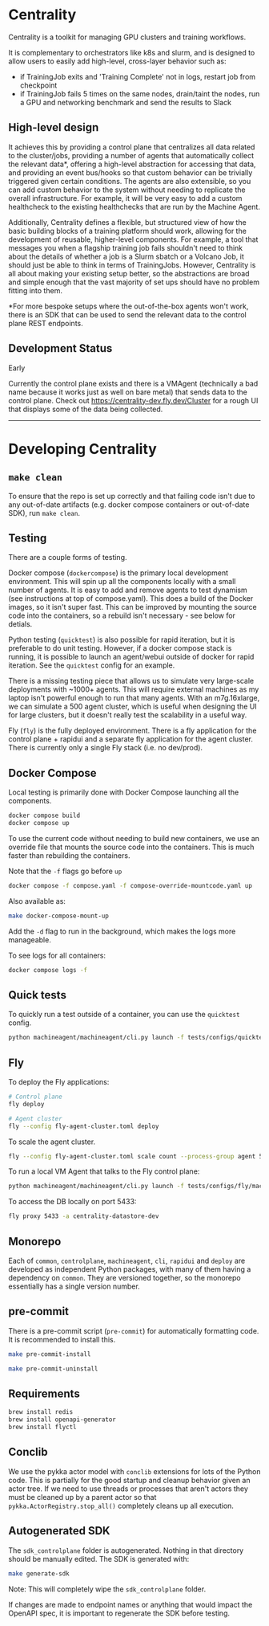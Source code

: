 # Centrality

Centrality is a toolkit for managing GPU clusters and training workflows. 

It is complementary to orchestrators like k8s and slurm, and is designed to allow users to easily add high-level, 
cross-layer behavior such as:
- if TrainingJob exits and 'Training Complete' not in logs, restart job from checkpoint
- if TrainingJob fails 5 times on the same nodes, drain/taint the nodes, run a GPU and networking benchmark and send the results to Slack

## High-level design

It achieves this by providing a control plane that centralizes all data related to the cluster/jobs, providing a number 
of agents that automatically collect the relevant data\*, offering a high-level abstraction for accessing that data, and 
providing an event bus/hooks so that custom behavior can be trivially triggered given certain conditions. The agents are 
also extensible, so you can add custom behavior to the system without needing to replicate the overall infrastructure.
For example, it will be very easy to add a custom healthcheck to the existing healthchecks that are run by the Machine Agent.

Additionally, Centrality defines a flexible, but structured view of how the basic building blocks of a training platform 
should work, allowing for the development of reusable, higher-level components. For example, a tool that messages you when 
a flagship training job fails shouldn't need to think about the details of whether a job is a Slurm sbatch or a Volcano Job,
it should just be able to think in terms of TrainingJobs. However, Centrality is all about making your existing setup better,
so the abstractions are broad and simple enough that the vast majority of set ups should have no problem fitting into them. 

\*For more bespoke setups where the out-of-the-box agents won't work, there is an SDK that can be used to send the relevant 
data to the control plane REST endpoints.

## Development Status

Early

Currently the control plane exists and there is a VMAgent (technically a bad name because it works just as well on bare metal)
that sends data to the control plane. Check out https://centrality-dev.fly.dev/Cluster for a rough UI that displays some of the
data being collected.




---
# Developing Centrality

## `make clean`

To ensure that the repo is set up correctly and that failing code isn't due to any out-of-date artifacts
(e.g. docker compose containers or out-of-date SDK), run `make clean`. 



## Testing

There are a couple forms of testing. 

Docker compose (`dockercompose`) is the primary local development environment. This will spin up all the 
components locally with a small number of agents. It is easy to add and remove agents to test dynamism 
(see instructions at top of compose.yaml). This does a build of the Docker images, so it isn't 
super fast. This can be improved by mounting the source code into the containers, so a rebuild isn't 
necessary - see below for detials.

Python testing (`quicktest`) is also possible for rapid iteration, but it is preferable to do unit testing. However, 
if a docker compose stack is running, it is possible to launch an agent/webui outside of docker for rapid
iteration. See the `quicktest` config for an example.

There is a missing testing piece that allows us to simulate very large-scale deployments with ~1000+ agents. This
will require external machines as my laptop isn't powerful enough to run that many agents. With an m7g.16xlarge, we 
can simulate a 500 agent cluster, which is useful when designing the UI for large clusters, but it doesn't really
test the scalability in a useful way.

Fly (`fly`) is the fully deployed environment. There is a fly application for the control plane + rapidui and a 
separate fly application for the agent cluster. There is currently only a single Fly stack (i.e. no dev/prod).


## Docker Compose

Local testing is primarily done with Docker Compose launching all the components.

```bash
docker compose build
docker compose up
```

To use the current code without needing to build new containers, we use an override file that mounts the source code
into the containers. This is much faster than rebuilding the containers.

Note that the `-f` flags go before `up`

```bash
docker compose -f compose.yaml -f compose-override-mountcode.yaml up
```
Also available as:
```bash
make docker-compose-mount-up
```

Add the `-d` flag to run in the background, which makes the logs more manageable.

To see logs for all containers:
```bash
docker compose logs -f
```

## Quick tests

To quickly run a test outside of a container, you can use the `quicktest` config.

```bash
python machineagent/machineagent/cli.py launch -f tests/configs/quicktest/machineagent.yaml
```

## Fly

To deploy the Fly applications:

```bash
# Control plane
fly deploy

# Agent cluster
fly --config fly-agent-cluster.toml deploy
```

To scale the agent cluster.

```bash
fly --config fly-agent-cluster.toml scale count --process-group agent 5
```

To run a local VM Agent that talks to the Fly control plane:

```bash
python machineagent/machineagent/cli.py launch -f tests/configs/fly/machineagent-local.yaml
```

To access the DB locally on port 5433:
```bash
fly proxy 5433 -a centrality-datastore-dev
```


## Monorepo

Each of `common`, `controlplane`, `machineagent`, `cli`, `rapidui` and `deploy` are developed as independent Python 
packages, with many of them having a dependency on `common`. They are versioned together, so the monorepo 
essentially has a single version number.

## pre-commit

There is a pre-commit script (`pre-commit`) for automatically formatting code. It is recommended to install this.

```bash
make pre-commit-install
```

```bash
make pre-commit-uninstall
```


## Requirements


```bash
brew install redis
brew install openapi-generator
brew install flyctl
```


## Conclib

We use the pykka actor model with `conclib` extensions for lots of the Python code. This is partially for the
good startup and cleanup behavior given an actor tree. If we need to use threads or processes that aren't actors
they must be cleaned up by a parent actor so that `pykka.ActorRegistry.stop_all()` completely cleans up all 
execution.

## Autogenerated SDK

The `sdk_controlplane` folder is autogenerated. Nothing in that directory should be manually edited. The
SDK is generated with:

```bash
make generate-sdk
```

Note: This will completely wipe the `sdk_controlplane` folder.

If changes are made to endpoint names or anything that would impact the OpenAPI spec, it is important to
regenerate the SDK before testing.


